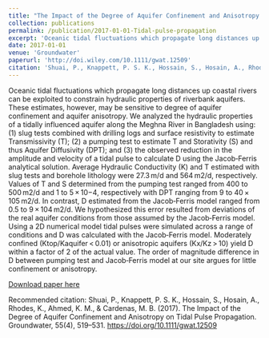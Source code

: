 ```yaml
---
title: "The Impact of the Degree of Aquifer Confinement and Anisotropy on Tidal Pulse Propagation"
collection: publications
permalink: /publication/2017-01-01-Tidal-pulse-propagation
excerpt: 'Oceanic tidal fluctuations which propagate long distances up coastal rivers can be exploited to constrain hydraulic properties of riverbank aquifers. These estimates, however, may be sensitive to degree of aquifer confinement and aquifer anisotropy. We analyzed the hydraulic properties of a tidally influenced aquifer along the Meghna River in Bangladesh using: (1) slug tests combined with drilling logs and surface resistivity to estimate Transmissivity (T); (2) a pumping test to estimate T and Storativity (S) and thus Aquifer Diffusivity (DPT); and (3) the observed reduction in the amplitude and velocity of a tidal pulse to calculate D using the Jacob‐Ferris analytical solution. Average Hydraulic Conductivity (K) and T estimated with slug tests and borehole lithology were 27.3 m/d and 564 m2/d, respectively. Values of T and S determined from the pumping test ranged from 400 to 500 m2/d and 1 to 5 × 10−4, respectively with DPT ranging from 9 to 40 × 105 m2/d. In contrast, D estimated from the Jacob‐Ferris model ranged from 0.5 to 9 × 104 m2/d. We hypothesized this error resulted from deviations of the real aquifer conditions from those assumed by the Jacob‐Ferris model. Using a 2D numerical model tidal pulses were simulated across a range of conditions and D was calculated with the Jacob‐Ferris model. Moderately confined (Ktop/Kaquifer < 0.01) or anisotropic aquifers (Kx/Kz > 10) yield D within a factor of 2 of the actual value. The order of magnitude difference in D between pumping test and Jacob‐Ferris model at our site argues for little confinement or anisotropy.'
date: 2017-01-01
venue: '﻿Groundwater'
paperurl: '﻿http://doi.wiley.com/10.1111/gwat.12509'
citation: '﻿Shuai, P., Knappett, P. S. K., Hossain, S., Hosain, A., Rhodes, K., Ahmed, K. M., &amp; Cardenas, M. B. (2017). The Impact of the Degree of Aquifer Confinement and Anisotropy on Tidal Pulse Propagation. Groundwater, 55(4), 519–531. https://doi.org/10.1111/gwat.12509'
---
```

Oceanic tidal fluctuations which propagate long distances up coastal rivers can be exploited to constrain hydraulic properties of riverbank aquifers. These estimates, however, may be sensitive to degree of aquifer confinement and aquifer anisotropy. We analyzed the hydraulic properties of a tidally influenced aquifer along the Meghna River in Bangladesh using: (1) slug tests combined with drilling logs and surface resistivity to estimate Transmissivity (T); (2) a pumping test to estimate T and Storativity (S) and thus Aquifer Diffusivity (DPT); and (3) the observed reduction in the amplitude and velocity of a tidal pulse to calculate D using the Jacob‐Ferris analytical solution. Average Hydraulic Conductivity (K) and T estimated with slug tests and borehole lithology were 27.3 m/d and 564 m2/d, respectively. Values of T and S determined from the pumping test ranged from 400 to 500 m2/d and 1 to 5 × 10−4, respectively with DPT ranging from 9 to 40 × 105 m2/d. In contrast, D estimated from the Jacob‐Ferris model ranged from 0.5 to 9 × 104 m2/d. We hypothesized this error resulted from deviations of the real aquifer conditions from those assumed by the Jacob‐Ferris model. Using a 2D numerical model tidal pulses were simulated across a range of conditions and D was calculated with the Jacob‐Ferris model. Moderately confined (Ktop/Kaquifer < 0.01) or anisotropic aquifers (Kx/Kz > 10) yield D within a factor of 2 of the actual value. The order of magnitude difference in D between pumping test and Jacob‐Ferris model at our site argues for little confinement or anisotropy.

[Download paper here](﻿http://doi.wiley.com/10.1111/gwat.12509)

Recommended citation: ﻿Shuai, P., Knappett, P. S. K., Hossain, S., Hosain, A., Rhodes, K., Ahmed, K. M., & Cardenas, M. B. (2017). The Impact of the Degree of Aquifer Confinement and Anisotropy on Tidal Pulse Propagation. Groundwater, 55(4), 519–531. https://doi.org/10.1111/gwat.12509